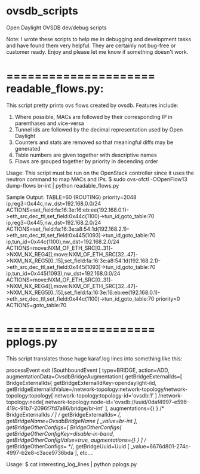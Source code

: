 # ovsdb_scripts

Open Daylight OVSDB dev/debug scripts 

Note: I wrote these scripts to help me in debugging and development tasks and have 
found them very helpful. They are certainly not bug-free or customer ready. Enjoy
and please let me know if something doesn't work.

=====================
readable_flows.py:
=====================

This script pretty prints ovs flows created by ovsdb. Features include:
1) Where possible, MACs are followed by their corresponding IP in parenthases and vice-versa
2) Tunnel ids are followed by the decimal representation used by Open Daylight
3) Counters and stats are removed so that meaningful diffs may be generated
4) Table numbers are given together with descriptive names
5) Flows are grouped together by priority in decending order

Usage:
This script must be run on the OpenStack controller since it uses the 
neutron command to map MACs and IPs.
$ sudo ovs-ofctl -OOpenFlow13 dump-flows br-int | python readable_flows.py

Sample Output:
TABLE=60 (ROUTING)
    priority=2048 
            ip,reg3=0x44c,nw_dst=192.168.0.0/24 ACTIONS=set_field:fa:16:3e:16:eb:ee(192.168.0.1)->eth_src,dec_ttl,set_field:0x44c(1100)->tun_id,goto_table:70
            ip,reg3=0x445,nw_dst=192.168.2.0/24 ACTIONS=set_field:fa:16:3e:a8:54:1d(192.168.2.1)->eth_src,dec_ttl,set_field:0x445(1093)->tun_id,goto_table:70
            ip,tun_id=0x44c(1100),nw_dst=192.168.2.0/24 ACTIONS=move:NXM_OF_ETH_SRC[0..31]->NXM_NX_REG4[],move:NXM_OF_ETH_SRC[32..47]->NXM_NX_REG5[0..15],set_field:fa:16:3e:a8:54:1d(192.168.2.1)->eth_src,dec_ttl,set_field:0x445(1093)->tun_id,goto_table:70
            ip,tun_id=0x445(1093),nw_dst=192.168.0.0/24 ACTIONS=move:NXM_OF_ETH_SRC[0..31]->NXM_NX_REG4[],move:NXM_OF_ETH_SRC[32..47]->NXM_NX_REG5[0..15],set_field:fa:16:3e:16:eb:ee(192.168.0.1)->eth_src,dec_ttl,set_field:0x44c(1100)->tun_id,goto_table:70
    priority=0 
            ACTIONS=goto_table:70

=====================
pplogs.py
=====================
This script translates those huge karaf.log lines into something like this:

processEvent exit (SouthboundEvent [
  type=BRIDGE,
  action=ADD,
  augmentationData=OvsdbBridgeAugmentation{
    getBridgeExternalIds=[
      BridgeExternalIds{
        getBridgeExternalIdKey=opendaylight-iid,
        getBridgeExternalIdValue=/network-topology:network-topology/network-topology:topology[
          network-topology:topology-id='ovsdb:1'
        ]
        /network-topology:node[
          network-topology:node-id='ovsdb://uuid/0daf4997-e596-419c-91b7-2096f7fd7a86/bridge/br-int'
        ],
        augmentations={}
      } /* BridgeExternalIds */
    ] /* getBridgeExternalIds= */,
    getBridgeName=OvsdbBridgeName [
      _value=br-int
    ],
    getBridgeOtherConfigs=[
      BridgeOtherConfigs{
        getBridgeOtherConfigKey=disable-in-band,
        getBridgeOtherConfigValue=true,
        augmentations={}
      }
    ] /* getBridgeOtherConfigs= */,
    getBridgeUuid=Uuid [
      _value=6676d801-274c-4997-b2e8-c3ace9736bda
    ],
    etc....

Usage:
$ cat interesting_log_lines | python pplogs.py
